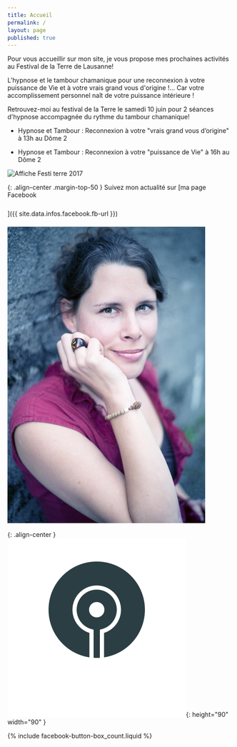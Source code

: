 ```yaml
---
title: Accueil
permalink: /
layout: page
published: true
---
```

Pour vous accueillir sur mon site, je vous propose mes prochaines activités au Festival de la Terre de Lausanne!

L’hypnose et le tambour chamanique pour une reconnexion à votre puissance de Vie et à votre vrais grand vous d'origine !... Car votre accomplissement personnel naît de votre puissance intérieure !

Retrouvez-moi au festival de la Terre le samedi 10 juin pour 2 séances d'hypnose accompagnée du rythme du tambour chamanique!

- Hypnose et Tambour : Reconnexion à votre "vrais grand vous d’origine" à 13h au Dôme 2 

- Hypnose et Tambour : Reconnexion à votre "puissance de Vie" à 16h au Dôme 2


![Affiche Festi terre 2017](../images/affiche-festi-terre.jpg)



<!--

# Marche pieds nus sur la glace

Pour vous accueillir sur mon site, voici la vidéo d’un challenge que j’ai réalisé cet hiver avec l’aide de l’autohypnose et de la préparation mentale. Ceci vous donnera un petit aperçu des immenses possibilités qu’offre l’hypnose pour nous aider à avancer dans la direction que nous avons choisie.

{% include video-marche-sur-lac-de-joux-youtube.liquid %}

# Des nouveautés pour&nbsp;vous !

{% include ateliers.liquid %}

## Inscriptions et tarifs

{: .text-center }
<mailto:laetitia.stucki@gmail.com>
<i class="fa fa-mobile"></i> +41 79 326 30 64
[Tarifs](http://laetitia-stucki.ch/tarifs/)

-->

{: .align-center .margin-top-50 }
Suivez mon actualité sur
[ma page Facebook<br/><i style="font-size:30pt;" class="fa fa-facebook-official"></i>]({{ site.data.infos.facebook.fb-url }})

![Lætitia Stucki](./images/laetitia-stucki.jpg)

{: .align-center }
![logo](./images/logo-laetitia-stucki-anthracite.svg){: height="90" width="90" }

{% include facebook-button-box_count.liquid %}

<!--

Ceci est un commentaire HTML. Rien de ce qui est noté ici n’apparaîtra !!!

-->
